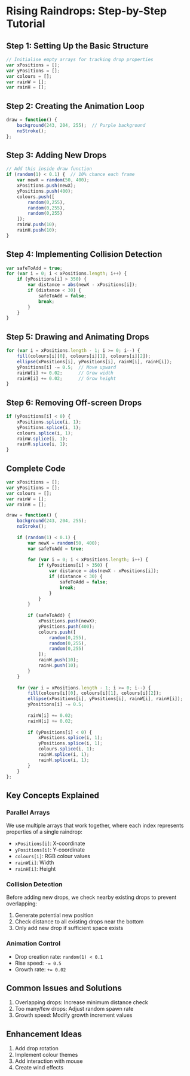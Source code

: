 # Rising Raindrops: Step-by-Step Tutorial

## Step 1: Setting Up the Basic Structure
```javascript
// Initialise empty arrays for tracking drop properties
var xPositions = [];
var yPositions = [];
var colours = [];
var rainW = [];
var rainH = [];
```

## Step 2: Creating the Animation Loop
```javascript
draw = function() {
    background(243, 204, 255);  // Purple background
    noStroke();
};
```

## Step 3: Adding New Drops
```javascript
// Add this inside draw function
if (random(1) < 0.1) {  // 10% chance each frame
    var newX = random(50, 400);
    xPositions.push(newX);
    yPositions.push(400);
    colours.push([
        random(0,255),
        random(0,255),
        random(0,255)
    ]);
    rainW.push(10);
    rainH.push(10);
}
```

## Step 4: Implementing Collision Detection
```javascript
var safeToAdd = true;
for (var i = 0; i < xPositions.length; i++) {
    if (yPositions[i] > 350) {
        var distance = abs(newX - xPositions[i]);
        if (distance < 30) {
            safeToAdd = false;
            break;
        }
    }
}
```

## Step 5: Drawing and Animating Drops
```javascript
for (var i = xPositions.length - 1; i >= 0; i--) {
    fill(colours[i][0], colours[i][1], colours[i][2]);
    ellipse(xPositions[i], yPositions[i], rainW[i], rainH[i]);
    yPositions[i] -= 0.5;  // Move upward
    rainW[i] += 0.02;      // Grow width
    rainH[i] += 0.02;      // Grow height
}
```

## Step 6: Removing Off-screen Drops
```javascript
if (yPositions[i] < 0) {
    xPositions.splice(i, 1);
    yPositions.splice(i, 1);
    colours.splice(i, 1);
    rainW.splice(i, 1);
    rainH.splice(i, 1);
}
```

## Complete Code
```javascript
var xPositions = [];
var yPositions = [];
var colours = [];
var rainW = [];
var rainH = [];

draw = function() {
    background(243, 204, 255);
    noStroke();
    
    if (random(1) < 0.1) {
        var newX = random(50, 400);
        var safeToAdd = true;
        
        for (var i = 0; i < xPositions.length; i++) {
            if (yPositions[i] > 350) {
                var distance = abs(newX - xPositions[i]);
                if (distance < 30) {
                    safeToAdd = false;
                    break;
                }
            }
        }
        
        if (safeToAdd) {
            xPositions.push(newX);
            yPositions.push(400);
            colours.push([
                random(0,255),
                random(0,255),
                random(0,255)
            ]);
            rainW.push(10);
            rainH.push(10);
        }
    }
    
    for (var i = xPositions.length - 1; i >= 0; i--) {
        fill(colours[i][0], colours[i][1], colours[i][2]);
        ellipse(xPositions[i], yPositions[i], rainW[i], rainH[i]);
        yPositions[i] -= 0.5;
        
        rainW[i] += 0.02;
        rainH[i] += 0.02;
        
        if (yPositions[i] < 0) {
            xPositions.splice(i, 1);
            yPositions.splice(i, 1);
            colours.splice(i, 1);
            rainW.splice(i, 1);
            rainH.splice(i, 1);
        }
    }
};
```

## Key Concepts Explained

### Parallel Arrays
We use multiple arrays that work together, where each index represents properties of a single raindrop:
- `xPositions[i]`: X-coordinate
- `yPositions[i]`: Y-coordinate
- `colours[i]`: RGB colour values
- `rainW[i]`: Width
- `rainH[i]`: Height

### Collision Detection
Before adding new drops, we check nearby existing drops to prevent overlapping:
1. Generate potential new position
2. Check distance to all existing drops near the bottom
3. Only add new drop if sufficient space exists

### Animation Control
- Drop creation rate: `random(1) < 0.1`
- Rise speed: `-= 0.5`
- Growth rate: `+= 0.02`

## Common Issues and Solutions
1. Overlapping drops: Increase minimum distance check
2. Too many/few drops: Adjust random spawn rate
3. Growth speed: Modify growth increment values

## Enhancement Ideas
1. Add drop rotation
2. Implement colour themes
3. Add interaction with mouse
4. Create wind effects
